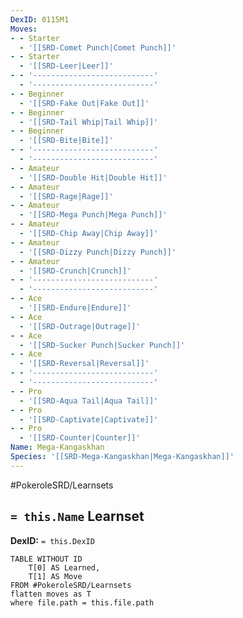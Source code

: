 ```yaml
---
DexID: 0115M1
Moves:
- - Starter
  - '[[SRD-Comet Punch|Comet Punch]]'
- - Starter
  - '[[SRD-Leer|Leer]]'
- - '---------------------------'
  - '---------------------------'
- - Beginner
  - '[[SRD-Fake Out|Fake Out]]'
- - Beginner
  - '[[SRD-Tail Whip|Tail Whip]]'
- - Beginner
  - '[[SRD-Bite|Bite]]'
- - '---------------------------'
  - '---------------------------'
- - Amateur
  - '[[SRD-Double Hit|Double Hit]]'
- - Amateur
  - '[[SRD-Rage|Rage]]'
- - Amateur
  - '[[SRD-Mega Punch|Mega Punch]]'
- - Amateur
  - '[[SRD-Chip Away|Chip Away]]'
- - Amateur
  - '[[SRD-Dizzy Punch|Dizzy Punch]]'
- - Amateur
  - '[[SRD-Crunch|Crunch]]'
- - '---------------------------'
  - '---------------------------'
- - Ace
  - '[[SRD-Endure|Endure]]'
- - Ace
  - '[[SRD-Outrage|Outrage]]'
- - Ace
  - '[[SRD-Sucker Punch|Sucker Punch]]'
- - Ace
  - '[[SRD-Reversal|Reversal]]'
- - '---------------------------'
  - '---------------------------'
- - Pro
  - '[[SRD-Aqua Tail|Aqua Tail]]'
- - Pro
  - '[[SRD-Captivate|Captivate]]'
- - Pro
  - '[[SRD-Counter|Counter]]'
Name: Mega-Kangaskhan
Species: '[[SRD-Mega-Kangaskhan|Mega-Kangaskhan]]'
---
```


#PokeroleSRD/Learnsets

## `= this.Name` Learnset

**DexID:** `= this.DexID`

```dataview
TABLE WITHOUT ID
    T[0] AS Learned,
    T[1] AS Move
FROM #PokeroleSRD/Learnsets
flatten moves as T
where file.path = this.file.path
```
